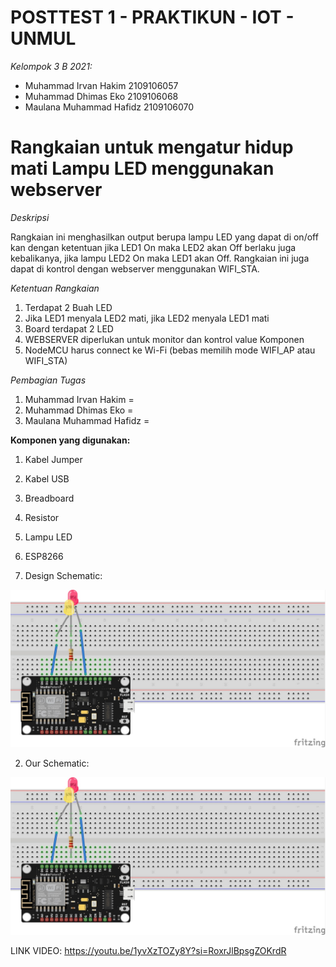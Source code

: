 # POSTTEST 1 - PRAKTIKUN - IOT - UNMUL

*Kelompok 3 B 2021:*

  * Muhammad Irvan Hakim	2109106057
  * Muhammad Dhimas Eko	2109106068
  * Maulana Muhammad Hafidz	2109106070


# Rangkaian untuk mengatur hidup mati Lampu LED menggunakan webserver


*Deskripsi*

Rangkaian ini menghasilkan output berupa lampu LED yang dapat di on/off kan dengan ketentuan jika LED1 On maka LED2 akan Off berlaku juga kebalikanya, jika lampu LED2 On maka LED1 akan Off. Rangkaian ini juga dapat di kontrol dengan webserver menggunakan WIFI_STA.


*Ketentuan Rangkaian*

1. Terdapat 2 Buah LED
2. Jika LED1 menyala LED2 mati, jika LED2 menyala LED1 mati
3. Board terdapat 2 LED
4. WEBSERVER diperlukan untuk monitor dan kontrol value Komponen
5. NodeMCU harus connect ke Wi-Fi (bebas memilih mode WIFI_AP atau WIFI_STA)


*Pembagian Tugas*

1. Muhammad Irvan Hakim      =
2. Muhammad Dhimas Eko       =
3. Maulana Muhammad Hafidz   =

**Komponen yang digunakan:**

1. Kabel Jumper
2. Kabel USB
3. Breadboard
4. Resistor
5. Lampu LED
6. ESP8266

1. Design Schematic:
<img src="Skema/Skema.jpg">

2. Our Schematic:
<img src="Skema/Skema.jpg">

LINK VIDEO: https://youtu.be/1yvXzTOZy8Y?si=RoxrJlBpsgZOKrdR
